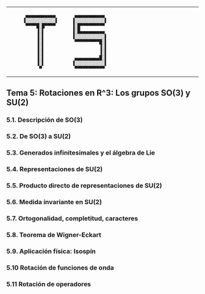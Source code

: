 
--------------------


           ▄▄▄▄▄▄▄▄▄▄▄       ▄▄▄▄▄▄▄▄▄▄▄
          ▐░░░░░░░░░░░▌     ▐░░░░░░░░░░░▌
           ▀▀▀▀█░█▀▀▀▀      ▐░█▀▀▀▀▀▀▀▀▀
               ▐░▌          ▐░█▄▄▄▄▄▄▄▄▄
               ▐░▌          ▐░░░░░░░░░░░▌
               ▐░▌           ▀▀▀▀▀▀▀▀▀█░▌
               ▐░▌                    ▐░▌
               ▐░▌                    ▐░▌
               ▐░▌           ▄▄▄▄▄▄▄▄▄█░▌
               ▐░▌          ▐░░░░░░░░░░░▌
                ▀            ▀▀▀▀▀▀▀▀▀▀▀


--------------------


## Tema 5: Rotaciones en R^3: Los grupos SO(3) y SU(2)

### 5.1. Descripción de SO(3)

### 5.2. De SO(3) a SU(2)

### 5.3. Generados infinitesimales y el álgebra de Lie

### 5.4. Representaciones de SU(2)

### 5.5. Producto directo de representaciones de SU(2)

### 5.6. Medida invariante en SU(2)

### 5.7. Ortogonalidad, completitud, caracteres

### 5.8. Teorema de Wigner-Eckart

### 5.9. Aplicación física: Isospín

### 5.10 Rotación de funciones de onda

### 5.11 Rotación de operadores
